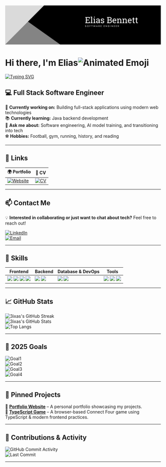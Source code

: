 ![Elias Bennett - Software Engineer](https://github.com/3ixas/3ixas/blob/main/Black%20Modern%20LinkedIn%20Banner.png?raw=true)

<h1 align="left">Hi there, I'm Elias<img src="https://iam-weijie.github.io/wave/hand-emoji.svg" alt="Animated Emoji" width="50" height="50"> </h1>

[![Typing SVG](https://readme-typing-svg.herokuapp.com?font=Courier+Prime&size=22&pause=500&color=39FF14&left=true&width=500&lines=Full+Stack+Software+Engineer;Always+Improving+%26+Learning+New+Tech;Passionate+About+Software+%26+AI;Solving+Problems+with+Code)](https://git.io/typing-svg)

## 💻 Full Stack Software Engineer  

🚀 **Currently working on:** Building full-stack applications using modern web technologies  
📚 **Currently learning:** Java backend development  
💬 **Ask me about:** Software engineering, AI model training, and transitioning into tech  
⚽ **Hobbies:** Football, gym, running, history, and reading  

---

## 🔗 Links  

| 🌍 Portfolio | 📄 CV |
|-------------|------------|
| [![Website](https://img.shields.io/badge/My_Portfolio-4285F4?style=for-the-badge&logo=google-chrome&logoColor=white)](https://3ixas.github.io/web-project/) | [![CV](https://img.shields.io/badge/My_CV-FF6F00?style=for-the-badge&logo=adobe-acrobat-reader&logoColor=white)](https://drive.google.com/file/d/1E95dmTpulVQonYxLm2CJ82-oVpeBnsAJ/view?usp=sharing) |

---

## 📫 Contact Me  

💡 **Interested in collaborating or just want to chat about tech?** Feel free to reach out!

[![LinkedIn](https://img.shields.io/badge/LinkedIn-0077B5?style=for-the-badge&logo=linkedin&logoColor=white)](https://www.linkedin.com/in/elias-t-bennett)  
[![Email](https://img.shields.io/badge/Email-D14836?style=for-the-badge&logo=gmail&logoColor=white)](mailto:eliasthebennett@gmail.com)  

---

## 🚀 Skills  

| **Frontend** | **Backend** | **Database & DevOps** | **Tools** |
|-------------|-------------|----------------------|-------------|
| <img src="https://img.shields.io/badge/-HTML5-E34F26?logo=html5&logoColor=white&style=for-the-badge" /> <img src="https://img.shields.io/badge/-CSS3-1572B6?logo=css3&logoColor=white&style=for-the-badge" /> <img src="https://img.shields.io/badge/-SASS-CC6699?logo=sass&logoColor=white&style=for-the-badge" /> <img src="https://img.shields.io/badge/-JavaScript-F7DF1E?logo=javascript&logoColor=black&style=for-the-badge" /> | <img src="https://img.shields.io/badge/-TypeScript-3178C6?logo=typescript&logoColor=white&style=for-the-badge" /> <img src="https://img.shields.io/badge/-Java-ED8B00?logo=java&logoColor=white&style=for-the-badge" /> | <img src="https://img.shields.io/badge/-SQL-4479A1?logo=postgresql&logoColor=white&style=for-the-badge" /> <img src="https://img.shields.io/badge/-CI/CD-0A192F?logo=githubactions&logoColor=white&style=for-the-badge" /> | <img src="https://img.shields.io/badge/-Git-F05032?logo=git&logoColor=white&style=for-the-badge" /> <img src="https://img.shields.io/badge/-GitHub-181717?logo=github&logoColor=white&style=for-the-badge" /> <img src="https://img.shields.io/badge/-Jest-C21325?logo=jest&logoColor=white&style=for-the-badge" /> |


---

## 📈 GitHub Stats  

![3ixas's GitHub Streak](https://streak-stats.vercel.app/?user=3ixas&theme=merko&border_radius=5)  
![3ixas's GitHub Stats](https://github-readme-stats.vercel.app/api?username=3ixas&show_icons=true&theme=merko)  
![Top Langs](https://github-readme-stats.vercel.app/api/top-langs/?username=3ixas&layout=compact&theme=merko)

---

## 🎯 2025 Goals  

![Goal1](https://img.shields.io/badge/Build%203%2B%20Full--Stack%20Projects-blue?style=for-the-badge)  
![Goal2](https://img.shields.io/badge/Contribute%20to%20Open%20Source-orange?style=for-the-badge)  
![Goal3](https://img.shields.io/badge/Build%201%2B%20AI%20Involved%20Project-purple?style=for-the-badge)  
![Goal4](https://img.shields.io/badge/Develop%20Strong%20Backend%20Engineering%20Skills-006400?style=for-the-badge)    

---

## 📌 Pinned Projects  

🔹 [**Portfolio Website**](https://3ixas.github.io/web-project/) – A personal portfolio showcasing my projects.  
🔹 [**TypeScript Game**](https://3ixas.github.io/connect-four-game/) – A browser-based Connect Four game using TypeScript & modern frontend practices.

---

## 🌱 Contributions & Activity  

![GitHub Commit Activity](https://img.shields.io/github/commit-activity/m/3ixas/3ixas?color=blue&label=Commits)  
![Last Commit](https://img.shields.io/github/last-commit/3ixas/3ixas?label=Last%20Commit)  

---
